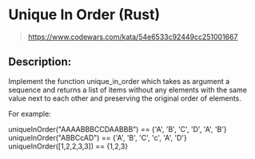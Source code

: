 # Unique In Order (Rust)

> https://www.codewars.com/kata/54e6533c92449cc251001667

## Description:

Implement the function unique_in_order which takes as argument a sequence and returns a list of items without any elements with the same value next to each other and preserving the original order of elements.

For example:

uniqueInOrder("AAAABBBCCDAABBB") == {'A', 'B', 'C', 'D', 'A', 'B'}
uniqueInOrder("ABBCcAD") == {'A', 'B', 'C', 'c', 'A', 'D'}
uniqueInOrder([1,2,2,3,3]) == {1,2,3}
